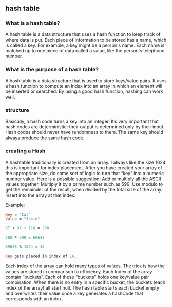 ## hash table

### What is a hash table?
A hash table is a data structure that uses a hash function to keep track of where data is put. Each piece of information to be stored has a name,
which is called a key. For example, a key might be a person's name. Each name is matched up to one piece of data called a value, like the person's
telephone number.

### What is the purpose of a hash table?
A hash table is a data structure that is used to store keys/value pairs. It uses a hash function to compute an index into an array in which an 
element will be inserted or searched. By using a good hash function, hashing can work well.

### structure 
Basically, a hash code turns a key into an integer. It’s very important that hash codes are deterministic: their output is determined only by their input. 
Hash codes should never have randomness to them. The same key should always produce the same hash code.

### creating a Hash
A hashtable traditionally is created from an array. I always like the size 1024. this is important for index placement. After you have created your array of
the appropriate size, do some sort of logic to turn that “key” into a numeric number value. Here is a possible suggestion:
Add or multiply all the ASCII values together.
Multiply it by a prime number such as 599.
Use modulo to get the remainder of the result, when divided by the total size of the array.
Insert into the array at that index.

Example:
```ruby 
Key = "Cat"
Value = "Josie"

67 + 97 + 116 = 280

280 * 599 = 69648

69648 % 1024 = 16

Key gets placed in index of 16. 
```
Each index of the array can hold many types of values. The trick is how the values are stored in comparison to efficiency. Each Index of the array contain “buckets”.
Each of these “buckets” holds one key/value pair combination. When there is no entry in a specific bucket, the buckets (each index of the array) all start null. 
The hash table starts each bucket empty and overwrites their value once a key generates a hashCode that corresponds with an index.
